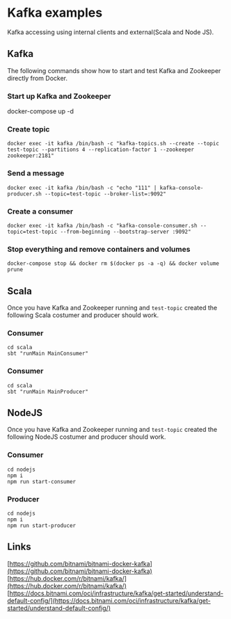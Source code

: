 # Kafka examples

Kafka accessing using internal clients and external(Scala and Node JS).

## Kafka
The following commands show how to start and test Kafka and Zookeeper directly from Docker.

### Start up Kafka and Zookeeper
docker-compose up -d

### Create topic
```
docker exec -it kafka /bin/bash -c "kafka-topics.sh --create --topic test-topic --partitions 4 --replication-factor 1 --zookeeper zookeeper:2181"
```
### Send a message
```
docker exec -it kafka /bin/bash -c "echo "111" | kafka-console-producer.sh --topic=test-topic --broker-list=:9092"
```
### Create a consumer
```
docker exec -it kafka /bin/bash -c "kafka-console-consumer.sh --topic=test-topic --from-beginning --bootstrap-server :9092"
```
### Stop everything and remove containers and volumes
```
docker-compose stop && docker rm $(docker ps -a -q) && docker volume prune
```

## Scala
Once you have Kafka and Zookeeper running and `test-topic` created the following Scala costumer and producer should work.

### Consumer
```
cd scala
sbt "runMain MainConsumer"   
```
### Consumer
```
cd scala
sbt "runMain MainProducer"   
```

## NodeJS
Once you have Kafka and Zookeeper running and `test-topic` created the following NodeJS costumer and producer should work.

### Consumer
```
cd nodejs
npm i
npm run start-consumer
```

### Producer
```
cd nodejs
npm i
npm run start-producer
```


## Links 
[https://github.com/bitnami/bitnami-docker-kafka](https://github.com/bitnami/bitnami-docker-kafka)
[https://hub.docker.com/r/bitnami/kafka/](https://hub.docker.com/r/bitnami/kafka/)
[https://docs.bitnami.com/oci/infrastructure/kafka/get-started/understand-default-config/](https://docs.bitnami.com/oci/infrastructure/kafka/get-started/understand-default-config/)

